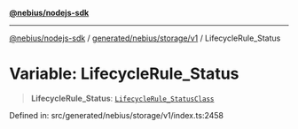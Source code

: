 [**@nebius/nodejs-sdk**](../../../../../README.md)

---

[@nebius/nodejs-sdk](../../../../../README.md) / [generated/nebius/storage/v1](../README.md) / LifecycleRule_Status

# Variable: LifecycleRule_Status

> **LifecycleRule_Status**: [`LifecycleRule_StatusClass`](../type-aliases/LifecycleRule_StatusClass.md)

Defined in: src/generated/nebius/storage/v1/index.ts:2458
